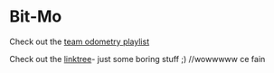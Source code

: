 # Bit-Mo

Check out the [team odometry playlist](https://www.youtube.com/playlist?list=PLrsl5GWzALCa4TtzKjSxRj-XAf668hlGm&jct=__PKzcs7Nl5nbfXgsV79dPwr702jCg)

Check out the [linktree](https://linktr.ee/CrN10)- just some boring stuff ;)
//wowwwww ce fain